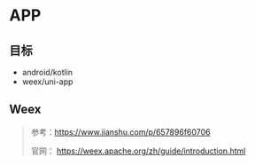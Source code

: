 # APP

## 目标

* android/kotlin
* weex/uni-app



## Weex

>  参考：https://www.jianshu.com/p/657896f60706
>
> 官网： https://weex.apache.org/zh/guide/introduction.html





